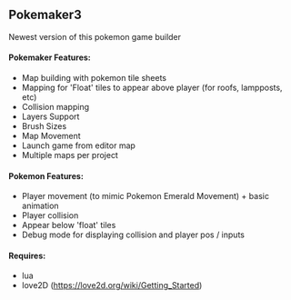 ## Pokemaker3

Newest version of this pokemon game builder

#### Pokemaker Features:
 - Map building with pokemon tile sheets
 - Mapping for 'Float' tiles to appear above player (for roofs, lampposts, etc)
 - Collision mapping
 - Layers Support
 - Brush Sizes
 - Map Movement
 - Launch game from editor map
 - Multiple maps per project

#### Pokemon Features:
 - Player movement (to mimic Pokemon Emerald Movement) + basic animation
 - Player collision
 - Appear below 'float' tiles
 - Debug mode for displaying collision and player pos / inputs

#### Requires:
- lua
- love2D (https://love2d.org/wiki/Getting_Started)
